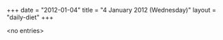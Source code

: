 +++
date = "2012-01-04"
title = "4 January 2012 (Wednesday)"
layout = "daily-diet"
+++

\<no entries\>